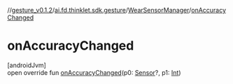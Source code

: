 //[gesture_v0.1.2](../../../index.md)/[ai.fd.thinklet.sdk.gesture](../index.md)/[WearSensorManager](index.md)/[onAccuracyChanged](on-accuracy-changed.md)

# onAccuracyChanged

[androidJvm]\
open override fun [onAccuracyChanged](on-accuracy-changed.md)(p0: [Sensor](https://developer.android.com/reference/kotlin/android/hardware/Sensor.html)?, p1: [Int](https://kotlinlang.org/api/latest/jvm/stdlib/kotlin/-int/index.html))
